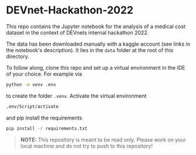 # DEVnet-Hackathon-2022

This repo contains the Jupyter notebook for the analysis of a medical cost dataset in the context of DEVnets internal hackathon 2022.

The data has been downloaded manually with a kaggle account (see links in the notebook's description). It lies in the `data` folder at the root of this directory.

To follow along, clone this repo and set up a virtual environment in the IDE of your choice. For example via

```bash
python -m venv .env
```

to create the folder `.venv`. Activate the virtual environment 

```bash
.env/Script/activate
```

and pip install the requirements

```bash
pip install -r requirements.txt
```

>**NOTE:** This repository is meant to be read only. Please work on your local machine and do not try to push to this repository!
